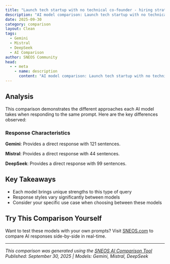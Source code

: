 ```yaml
---
title: "Launch tech startup with no technical co-founder - hiring strategy"
description: "AI model comparison: Launch tech startup with no technical co-founder - hiring strategy..."
date: 2025-09-30
category: comparison
layout: Clean
tags:
  - Gemini
  - Mistral
  - DeepSeek
  - AI Comparison
author: SNEOS Community
head:
  - - meta
    - name: description
      content: "AI model comparison: Launch tech startup with no technical co-founder - hiring strategy..."
---
```


<ChatComparison
  title="Launch tech startup with no technical co-founder - hiring strategy"
  prompt="Launch tech startup with no technical co-founder - hiring strategy"
  :responses='{
    "Gemini": "Okay, launching a tech startup without a technical co-founder presents a unique set of challenges, especially when it comes to building your initial team. Your hiring strategy needs to be deliberate and focused on bridging the technical gap. Here\u0027s a breakdown of a potential strategy:\n\n**I. Understanding Your Needs \u0026 Setting Priorities:**\n\n*   **Define the MVP (Minimum Viable Product):** What is the absolute core functionality you need to prove your concept? Don\u0027t try to build everything at once. Focus on a minimal, functional product. This helps you define the specific skills you need *right now*.\n\n*   **Identify Your Core Tech Stack:** What technologies are essential for your MVP and future scalability?  This might be based on cost, ease of finding developers, integration with other services, or your target market.  Common examples include:\n    *   **Frontend:** React, Angular, Vue.js\n    *   **Backend:** Node.js, Python/Django/Flask, Ruby on Rails, PHP/Laravel, Java/Spring\n    *   **Databases:** PostgreSQL, MySQL, MongoDB\n    *   **Cloud:** AWS, Google Cloud Platform (GCP), Azure\n    *   **Mobile:** React Native, Flutter, Swift (iOS), Kotlin (Android)\n\n*   **Prioritize Skills:** List the specific technical skills needed for each phase (MVP, early growth, scaling).  Prioritize based on:\n    *   **Critical Path:** What skills are essential to unblock development?\n    *   **Long-Term Value:** Skills that will be useful beyond the MVP.\n    *   **Budget:** How much can you realistically afford for each role?\n\n*   **Determine Your Level of Control:**  Do you want to own all the code and IP outright?  This will influence your decision between hiring full-time employees vs. freelancers/agencies.\n\n**II. Exploring Different Hiring Options and Their Pros/Cons:**\n\nHere\u0027s a comparison of options, going from most expensive/control to least:\n\n*   **A. Full-Time Technical Lead (or CTO):**\n    *   **Pros:**\n        *   Dedicated resource invested in the long-term success.\n        *   Full control over technology direction.\n        *   Builds institutional knowledge within the company.\n        *   Potential for equity-based compensation to align incentives.\n    *   **Cons:**\n        *   Most expensive option (salary, benefits, equity).\n        *   Difficult to attract top talent without a track record or established vision.\n        *   Finding the *right* cultural fit is crucial.\n    *   **Ideal For:** Companies that need deep technical expertise, long-term product vision, and are willing to invest heavily in building an in-house team.\n\n*   **B. Contract Technical Lead / Fractional CTO:**\n    *   **Pros:**\n        *   Can access experienced leadership on a part-time basis.\n        *   Provides strategic guidance and technical direction.\n        *   Less expensive than a full-time CTO.\n        *   Can help build your team and processes.\n    *   **Cons:**\n        *   Not as deeply invested as a full-time employee.\n        *   Might be juggling multiple clients.\n        *   Communication is key to ensure alignment and responsiveness.\n    *   **Ideal For:** Early-stage startups that need strategic technical guidance but can\u0027t yet afford a full-time CTO.\n\n*   **C.  Full-Time Developers:**\n    *   **Pros:**\n        *   Dedicated to your project.\n        *   Build institutional knowledge.\n        *   Good for complex, long-term projects.\n    *   **Cons:**\n        *   Higher cost (salary, benefits).\n        *   Requires management overhead.\n        *   Can be difficult to find and retain top talent.\n    *   **Ideal For:** Companies with a well-defined product roadmap and a need for ongoing development.\n\n*   **D. Contract Developers (Freelancers):**\n    *   **Pros:**\n        *   Flexibility to scale up or down as needed.\n        *   Access to a wider range of skills.\n        *   Can be more cost-effective for short-term projects.\n        *   Useful for filling specific skill gaps.\n    *   **Cons:**\n        *   Less dedicated than full-time employees.\n        *   Communication and project management are crucial.\n        *   Potential for inconsistent quality.\n        *   IP ownership needs to be clearly defined in contracts.\n    *   **Ideal For:** Companies that need specific skills for short-term projects or want to test the waters before hiring full-time.\n\n*   **E. Development Agency:**\n    *   **Pros:**\n        *   Access to a team of developers with diverse skills.\n        *   Experience building similar products.\n        *   Can handle project management.\n        *   Faster development timelines (potentially).\n    *   **Cons:**\n        *   More expensive than hiring individual freelancers.\n        *   Less control over the development process.\n        *   Communication can be challenging.\n        *   Finding the right agency with a good track record is crucial.\n    *   **Ideal For:** Companies that need a complete solution and don\u0027t have the internal expertise to manage development.\n\n*   **F.  No-Code/Low-Code Platforms:**\n    *   **Pros:**\n        *   Reduces the need for traditional coding.\n        *   Faster development times.\n        *   Can be used by non-technical founders.\n        *   Lower development costs.\n    *   **Cons:**\n        *   Limited customization and scalability.\n        *   May not be suitable for complex applications.\n        *   Vendor lock-in.\n    *   **Ideal For:** Building simple MVPs, internal tools, or prototypes quickly.  Consider platforms like:\n        *   **Bubble:** Web applications\n        *   **Adalo:** Mobile applications\n        *   **Zapier/IFTTT:** Automation\n\n**III.  Crafting Your Hiring Process:**\n\n*   **Leverage Your Network:** Ask friends, family, and other entrepreneurs for referrals.  Personal recommendations are often the best way to find reliable talent.\n\n*   **Write Clear and Concise Job Descriptions:**  Focus on the specific skills and experience required for the role.  Be realistic about your budget.  Highlight the exciting aspects of your startup.\n\n*   **Technical Assessments:** Don\u0027t rely solely on resumes and interviews.  Use coding challenges, technical interviews, or take-home assignments to assess candidates\u0027 skills.  Services like Codility, HackerRank, and TestDome can help.  If you lack the technical expertise to evaluate these, consider hiring a contract technical advisor for a short period to assist with this.\n\n*   **Culture Fit is Key:**  Look for candidates who are passionate about your mission and values.  They should be adaptable, collaborative, and willing to learn.\n\n*   **Thorough Vetting:**  Check references carefully.  Ask specific questions about the candidate\u0027s skills, work ethic, and communication style.  For agencies, ask for case studies and client testimonials.\n\n*   **Negotiate Fairly:**  Offer competitive salaries and benefits.  Consider offering equity to key hires.  Be transparent about your budget constraints.\n\n*   **Clear Communication:** Set clear expectations from the beginning.  Communicate frequently and provide regular feedback.  Use project management tools like Jira, Trello, or Asana to track progress.\n\n**IV. Key Considerations and Actionable Steps:**\n\n*   **Start Small, Iterate Often:** Don\u0027t try to build everything at once. Focus on the core functionality of your MVP and iterate based on user feedback.\n\n*   **Become Tech Savvy:** Even though you\u0027re not a technical founder, it\u0027s essential to develop a basic understanding of the technologies you\u0027re using.  Take online courses, read tech blogs, and attend industry events.  This will help you communicate effectively with your technical team.\n\n*   **Document Everything:**  Maintain clear documentation of your codebase, architecture, and processes.  This will make it easier to onboard new developers and maintain your product over time.\n\n*   **Consider an Advisory Board:**  Recruit experienced technical advisors who can provide guidance and mentorship.  They can help you make informed decisions about technology and hiring.\n\n*   **Don\u0027t Be Afraid to Ask for Help:**  Network with other entrepreneurs and seek advice from mentors and advisors.  There are many resources available to help you launch your startup successfully.\n\n*   **Initial Focus:**  **No-code/Low-code first.** If you can launch a basic MVP that proves your concept using a no-code tool, DO IT.  This lets you validate before spending significant money on development.\n\n*   **Then: Contract Technical Lead or Agency.**  Once validated, bring in a contract technical lead or agency to build a more robust, scalable version. They can also help you vet and hire full-time developers later on.\n\n**V. Where to Find Talent:**\n\n*   **Online Job Boards:** LinkedIn, Indeed, Glassdoor\n*   **Freelance Platforms:** Upwork, Toptal, Guru\n*   **Developer Communities:** Stack Overflow Jobs, GitHub Jobs, AngelList\n*   **Referral Programs:** Incentivize your existing network to refer qualified candidates.\n*   **University Career Fairs:** Connect with recent graduates and interns.\n*   **Conferences and Meetups:** Network with developers and industry professionals.\n*   **Specialized Agencies:** Some agencies focus specifically on placing technical talent in startups.\n\nBy carefully planning your hiring strategy and focusing on your core needs, you can build a strong technical team and increase your chances of success, even without a technical co-founder. Remember to prioritize validation, be adaptable, and continuously learn. Good luck!\n",
    "Mistral": "Launching a tech startup without a technical co-founder can be challenging, but it\u0027s definitely possible with the right hiring strategy. Here\u0027s a step-by-step approach to help you build your tech team:\n\n1. **Identify Key Roles**: Determine the essential technical roles you need to fill. For a tech startup, these might include:\n   - Software Developers/Engineers\n   - UX/UI Designer\n   - Product Manager (with technical background)\n   - QA Engineer\n   - DevOps Engineer\n   - CTO (Chief Technology Officer) or a Technical Lead\n\n2. **Prioritize Hiring**: Start with the most critical roles. Usually, this means hiring a CTO or a technical lead first, as they can help guide other technical hires and decisions.\n\n3. **Leverage Your Network**: Reach out to your professional network for referrals. This can include colleagues, mentors, and industry peers. LinkedIn can be a valuable resource for this.\n\n4. **Use Job Boards and Platforms**: Post job listings on platforms like:\n   - LinkedIn Jobs\n   - Indeed\n   - Glassdoor\n   - AngelList ( great for startups)\n   - GitHub Jobs (for developers)\n   - Dribbble (for designers)\n\n5. **Consider Freelancers and Contractors**: If you\u0027re not ready to hire full-time employees, consider working with freelancers or contractors. Platforms like Upwork, Freelancer, and Toptal can help you find technical talent.\n\n6. **Partner with Recruitment Agencies**: If you\u0027re struggling to find the right candidates, consider working with a recruitment agency that specializes in tech roles.\n\n7. **Offer Competitive Packages**: Be prepared to offer competitive compensation packages. For a startup, this could include equity, flexible work arrangements, or other perks.\n\n8. **Look for Cultural Fit**: Besides technical skills, ensure candidates align with your startup\u0027s mission, values, and culture.\n\n9. **Interview and Assess Thoroughly**: Conduct thorough interviews and assessments to ensure candidates have the right skills and mindset. For technical roles, this might include coding tests, case studies, or portfolio reviews.\n\n10. **Onboard and Integrate**: Once you\u0027ve made a hire, ensure you have a smooth onboarding process to integrate them into the team quickly.\n\n11. **Consider Outsourcing**: If hiring in-house is not feasible, consider outsourcing your tech development to an agency or a dedicated team.\n\n12. **Upskill Non-Technical Team Members**: Encourage non-technical team members to learn basic tech skills. This can help bridge the gap while you\u0027re building your technical team.\n\n13. **Be Patient**: Finding the right technical talent can take time. Be patient and don\u0027t rush the hiring process.\n\n14. **Legal Considerations**: Ensure you\u0027re compliant with all local labor laws and regulations when hiring.\n\n15. **Diversify Your Team**: A diverse team can bring different perspectives and ideas to the table. Consider this when hiring.\n\nHere are some technical skills that might be relevant to your startup:\n- Programming languages (e.g., Python, JavaScript, Ruby, etc.)\n- Web development (front-end, back-end, or full-stack)\n- Mobile app development (iOS, Android)\n- Database management\n- Cloud computing (e.g., AWS, Google Cloud, Azure)\n- Cybersecurity\n- Data analysis and visualization\n- Machine learning and AI\n- Project management and agile methodologies",
    "DeepSeek": "Of course. Launching a tech startup without a technical co-founder is a bold and challenging path, but it\u0027s absolutely doable with the right strategy. The single biggest risk you face is the \u0022black box\u0022 problem\u2014not understanding what\u0027s being built, how long it should take, or how much it should cost.\n\nYour core mission is to **bridge the technical knowledge gap through smart hiring and process.**\n\nHere is a comprehensive hiring strategy, broken down into phases.\n\n### Phase 1: The \u0022Proof of Concept\u0022 \u0026 Strategy Phase (Pre-Hiring)\n\nBefore you spend a dollar on hiring, you must do this work yourself.\n\n1.  **Become a \u0022Functional\u0022 Product Expert:**\n    *   **Define the Problem \u0026 Solution:** Write a crystal-clear document. What problem are you solving? For whom? How does your product solve it uniquely?\n    *   **Create Detailed Wireframes/Mockups:** Use tools like **Figma**, **Sketch**, or even **Balsamiq**. Don\u0027t just imagine the screens; map out every user click, every button, and every possible user flow. This will be your most valuable asset.\n    *   **Write User Stories:** Describe features from the user\u0027s perspective: \u0022As a [user type], I want to [action] so that I [benefit].\u0022 This is the language developers understand.\n\n2.  **Get an Unfair Advantage: Technical Advisors**\n    *   **Why:** You need a trusted, technically-savvy sounding board. This is your first and most crucial \u0022hire,\u0022 but often done for equity (0.25% - 1%).\n    *   **Who to Look For:** A seasoned CTO, tech lead, or senior engineer who believes in your vision. Look in your network or on LinkedIn.\n    *   **Their Role:** They will help you vet technical talent, review technical proposals, advise on tech stack, and prevent you from making catastrophic mistakes. **They are your shield.**\n\n---\n\n### Phase 2: The First Technical Hire(s)\n\nThis is your most critical hiring decision. You are hiring your de facto technical leader.\n\n#### Option A: The \u0022Fractional CTO\u0022 / Tech Lead Consultant\nThis is often the **safest and most recommended starting point.**\n\n*   **Pros:**\n    *   **Immediate Expertise:** You get senior-level experience without the long-term commitment and cost of a full-time CTO.\n    *   **Builds the Foundation:** They can architect the system, choose the tech stack, and set up development processes.\n    *   **Hires \u0026 Manages the Team:** They can recruit, vet, and manage the developers who will do the hands-on coding.\n    *   **De-risks the Project:** They provide a realistic timeline and budget.\n*   **Cons:**\n    *   Can be expensive (high hourly/daily rate).\n    *   May not be as emotionally invested as a co-founder.\n*   **How to Find:** Specialized consultancies, referrals from your advisor network, platforms like Toptal (for vetted talent).\n\n#### Option B: The First Full-Time Engineer\nThis is riskier but can be great if you find the right person.\n\n*   **The Profile You Need:** Do **NOT** hire a junior developer. You need a **Senior Full-Stack Engineer** or a **\u0022Player-Coach\u0022** who can build the entire V1 themselves and later manage a team.\n*   **Key Qualities:**\n    *   **Product-minded:** They care about the \u0022why\u0022 and the user, not just the code.\n    *   **Autonomous:** Can work from your specs (wireframes, user stories) with minimal hand-holding.\n    *   **Broad Skills (Full-Stack):** Can work on both the front-end (what users see) and back-end (server, database).\n    *   **Communicates Clearly:** Can explain technical concepts in plain English.\n*   **Where to Find:**\n    *   Your personal and extended network (warm intros are best).\n    *   AngelList (Wellfound)\n    *   Hired.com\n    *   Specialized technical recruiters.\n\n#### How to Vet Your First Technical Hire (Crucial!)\n\nSince you\u0027re non-technical, you must vet indirectly.\n\n1.  **The Take-Home Test/Pair Programming:** Instead of abstract coding quizzes, give a **mini-version of your actual problem.** Pay them for their time (e.g., a $500 stipend for a 4-5 hour project). This shows respect and gets you a tangible output. Alternatively, do a pair programming session with your Technical Advisor present.\n2.  **Reference Checks are King:** Speak to previous founders, managers, and colleagues. Ask:\n    *   \u0022How did they handle ambiguous requirements?\u0022\n    *   \u0022Did they deliver projects on time and to spec?\u0022\n    *   \u0022Were they a force multiplier for the team?\u0022\n3.  **Present their Past Work:** Have them walk you through a product they built. Ask them to explain the architecture, the trade-offs they made, and what they would do differently now.\n\n---\n\n### Phase 3: Scaling the Team\n\nOnce your first technical lead is in place and the V1 is underway, you can scale.\n\n*   **Development Shop / Agency:**\n    *   **Good for:** Getting a v1 built very quickly with a full, managed team. Lower immediate hiring burden.\n    *   **Risks:** Can be very expensive. Knowledge can walk out the door when the contract ends. Quality varies wildly. **Only use this if you have a Technical Advisor to manage them.**\n\n*   **Freelancers / Contractors:**\n    *   **Good for:** Specific, well-defined tasks (e.g., building a landing page, implementing a specific feature).\n    *   **Risks:** Lack of long-term commitment and product context. Management overhead.\n\n*   **Hiring Junior/Mid-Level Developers:**\n    *   **Only do this once you have a strong Tech Lead** in place to manage, mentor, and review their code. Your first hire should be able to handle this process.\n\n---\n\n### Hiring Models \u0026 Where to Find Talent\n\n| Model | Best For | Pros | Cons | Where to Find |\n| :--- | :--- | :--- | :--- | :--- |\n| **Fractional CTO** | **Phase 1 \u0026 2 (Highly Recommended)** | Expertise, de-risks project, manages build | Cost, less commitment | Referrals, Toptal, Pilot.co |\n| **Tech Agency** | Speedy V1 build with a full team | Fast start, managed team | Very expensive, knowledge loss | Clutch.co, referrals |\n| **Freelancers** | Specific, discrete tasks | Flexibility, cost-effective for tasks | Management overhead, no context | Upwork, Toptal, Fiverr |\n| **Full-time Hire** | Long-term core team building | Commitment, product ownership | High cost, long hiring process | Wellfound, Hired, LinkedIn |\n\n### Your Role as the Non-Technical Founder\n\nYour job is not to code. Your job is to:\n\n1.  **Be the Product Visionary:** You own the \u0022Why.\u0022 You are the voice of the customer.\n2.  **Secure and Manage Resources:** You are responsible for funding (whether bootstrapped or raised) and budget.\n3.  **Handle Everything Else:** Marketing, sales, business development, legal, and operations.\n4.  **Create Clarity:** Your wireframes, user stories, and clear communication are the blueprint. Ambiguity is the enemy of speed.\n5.  **Build a Culture of Trust:** You must trust your technical team\u0027s estimates and expertise. They must trust your vision and market knowledge.\n\n### Pitfalls to Avoid\n\n*   **Hiring a \u0022Code Monkey\u0022:** Don\u0027t just hire someone to execute your commands. Hire a partner who can challenge and improve your ideas.\n*   **Underestimating Time \u0026 Cost:** Whatever your tech lead tells you, add a buffer. Things always take longer than expected.\n*   **Skipping the Technical Advisor:** This is your single biggest leverage point to avoid being taken advantage of.\n*   **Being Cheap on the First Hire:** A bad first technical hire will cost you 10x in wasted time and rewritten code.\n\n**Final Recommendation:** The most robust path is **Technical Advisor -\u003E Fractional CTO -\u003E First Full-Time Engineer.** This systematically de-risks the process, builds a solid foundation, and sets you up to eventually hire a full-time CTO when the company is ready."
  }'
  published-date="16:11"
/>

## Analysis

This comparison demonstrates the different approaches each AI model takes when responding to the same prompt. Here are the key differences observed:

### Response Characteristics

**Gemini**: Provides a direct response with 121 sentences. 

**Mistral**: Provides a direct response with 44 sentences. 

**DeepSeek**: Provides a direct response with 99 sentences. 

## Key Takeaways

- Each model brings unique strengths to this type of query
- Response styles vary significantly between models
- Consider your specific use case when choosing between these models

## Try This Comparison Yourself

Want to test these models with your own prompts? Visit [SNEOS.com](https://sneos.com) to compare AI responses side-by-side in real-time.

---

*This comparison was generated using the [SNEOS AI Comparison Tool](https://sneos.com)*
*Published: September 30, 2025 | Models: Gemini, Mistral, DeepSeek*
